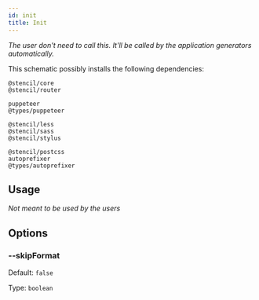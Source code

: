 ```yaml
---
id: init
title: Init
---
```


_The user don't need to call this. It'll be called by the application generators automatically._

This schematic possibly installs the following dependencies:

```
@stencil/core
@stencil/router

puppeteer
@types/puppeteer

@stencil/less
@stencil/sass
@stencil/stylus

@stencil/postcss
autoprefixer
@types/autoprefixer
```

## Usage

*Not meant to be used by the users*

## Options

### --skipFormat

Default: `false`

Type: `boolean`
